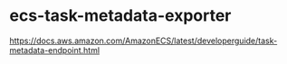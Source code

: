 # ecs-task-metadata-exporter

https://docs.aws.amazon.com/AmazonECS/latest/developerguide/task-metadata-endpoint.html
